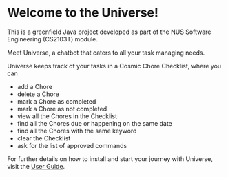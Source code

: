# Welcome to the Universe!

This is a greenfield Java project developed as part of the NUS Software Engineering (CS2103T) module. 

Meet Universe, a chatbot that caters to all your task managing needs.

Universe keeps track of your tasks in a Cosmic Chore Checklist, where you can

- add a Chore
- delete a Chore
- mark a Chore as completed
- mark a Chore as not completed
- view all the Chores in the Checklist
- find all the Chores due or happening on the same date
- find all the Chores with the same keyword
- clear the Checklist
- ask for the list of approved commands

For further details on how to install and start your journey with Universe, visit the [User Guide](https://yuqing-tham.github.io/ip/).
